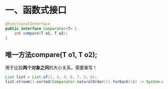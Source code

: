 # 一、函数式接口
```java
@FunctionalInterface
public interface Comparator<T> {
    int compare(T o1, T o2);
}
```
## 唯一方法compare(T o1, T o2);

用于比较**两个对象之间**的大小关系，需要重写！

```java
List list = List.of(1, 3, 4, 6, 7, 2, 0);
list.stream().sorted(Comparator.naturalOrder()).forEach((i) -> System.out.print(i + " "));//用于流排序
```

```java

```